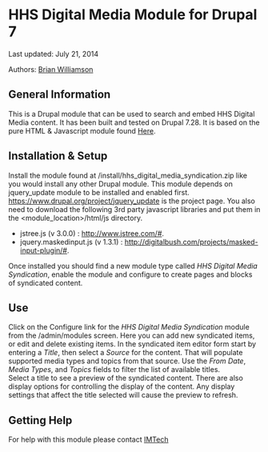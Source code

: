 HHS Digital Media Module for Drupal 7
================

Last updated: July 21, 2014

Authors: [Brian Williamson](http://www.github.com/bhwilliamson)

## General Information
This is a Drupal module that can be used to search and embed HHS Digital 
Media content.  It has been built and tested on Drupal 7.28.  It is based 
on the pure HTML & Javascript module found 
[Here](https://github.com/HHSDigitalMediaAPIPlatform/HHSDigitalMediaModuleHTML).

## Installation & Setup
Install the module found at /install/hhs_digital_media_syndication.zip like 
you would install any other Drupal module.
This module depends on jquery_update module to be installed and enabled first.
https://www.drupal.org/project/jquery_update is the project page.
You also need to download the following 3rd party javascript libraries
and put them in the <module_location>/html/js directory.
* jstree.js (v 3.0.0) : http://www.jstree.com/#.
* jquery.maskedinput.js (v 1.3.1) : http://digitalbush.com/projects/masked-input-plugin/#.

Once installed you should find a new module type called *HHS Digital Media Syndication*, enable the module 
and configure to create pages and blocks of syndicated content.

## Use
Click on the Configure link for the *HHS Digital Media Syndication* module from 
the /admin/modules screen.  Here you can add new syndicated items, or edit 
and delete existing items.  In the syndicated item editor form start by entering
 a *Title*, then select a *Source* for the content.  That will populate 
supported media types and topics from that source.  Use the *From Date*, 
*Media Types*, and *Topics* fields to filter the list of available titles.  
Select a title to see a preview of the syndicated content.  There are also 
display options for controlling the display of the content.  Any display 
settings that affect the title selected will cause the preview to refresh.

## Getting Help
For help with this module please contact [IMTech](mailto:imtech@cdc.gov)
